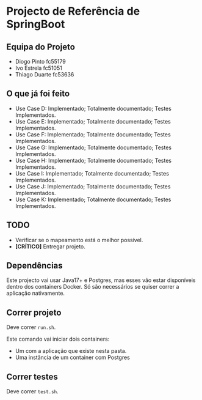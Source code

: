 # Projecto de Referência de SpringBoot

## Equipa do Projeto
* Diogo Pinto   fc55179
* Ivo Estrela   fc51051
* Thiago Duarte fc53636

## O que já foi feito

 * Use Case D: Implementado; Totalmente documentado; Testes Implementados.
 * Use Case E: Implementado; Totalmente documentado; Testes Implementados.
 * Use Case F: Implementado; Totalmente documentado; Testes Implementados.
 * Use Case G: Implementado; Totalmente documentado; Testes Implementados.
 * Use Case H: Implementado; Totalmente documentado; Testes Implementados.
 * Use Case I: Implementado; Totalmente documentado; Testes Implementados.
 * Use Case J: Implementado; Totalmente documentado; Testes Implementados.
 * Use Case K: Implementado; Totalmente documentado; Testes Implementados.

 ## TODO

 * Verificar se o mapeamento está o melhor possível.
 * **[CRÍTICO]** Entregar projeto.

## Dependências

Este projecto vai usar Java17+ e Postgres, mas esses vão estar disponíveis dentro dos containers Docker. Só são necessários se quiser correr a aplicação nativamente.

## Correr projeto

Deve correr `run.sh`.

Este comando vai iniciar dois containers:

* Um com a aplicação que existe nesta pasta.
* Uma instância de um container com Postgres

## Correr testes

Deve correr `test.sh`.
